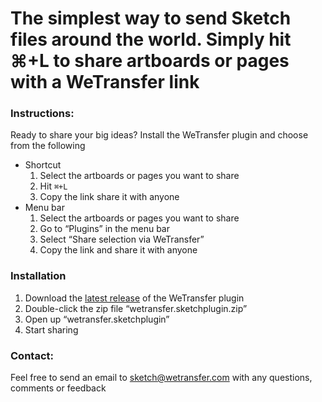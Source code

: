 # The simplest way to send Sketch files around the world. Simply hit ⌘+L to share artboards or pages with a WeTransfer link

### Instructions:
Ready to share your big ideas? Install the WeTransfer plugin and choose from the following
 * Shortcut
   1) Select the artboards or pages you want to share
   2) Hit `⌘+L`
   3) Copy the link share it with anyone
* Menu bar
  1) Select the artboards or pages you want to share
  2) Go to “Plugins” in the menu bar
  3) Select “Share selection via WeTransfer”
  4) Copy the link and share it with anyone
  
### Installation
1) Download the [latest release](../../releases) of the WeTransfer plugin
2) Double-click the zip file “wetransfer.sketchplugin.zip”
3) Open up “wetransfer.sketchplugin”
4) Start sharing

### Contact:
Feel free to send an email to sketch@wetransfer.com with any questions, comments or feedback
